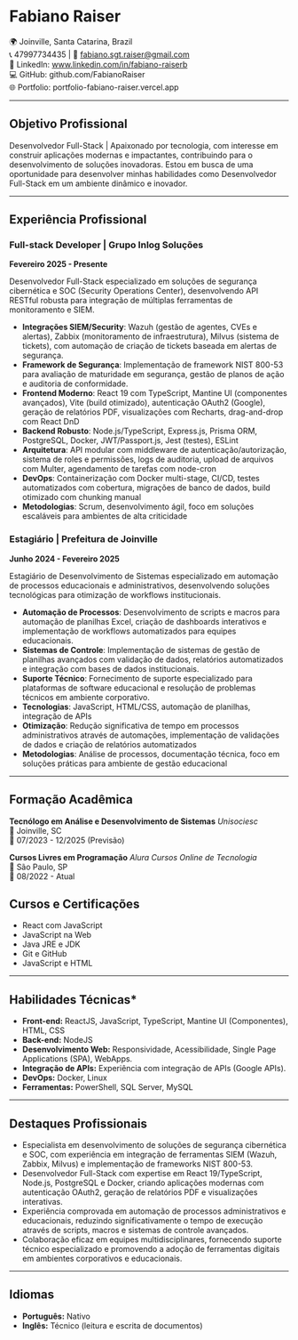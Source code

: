 # Fabiano Raiser

🌍 Joinville, Santa Catarina, Brazil </br>
📞 47997734435 | 📧 fabiano.sgt.raiser@gmail.com</br>
🔗 LinkedIn: www.linkedin.com/in/fabiano-raiserb</br>
💻 GitHub: github.com/FabianoRaiser</br>
🌐 Portfolio: portfolio-fabiano-raiser.vercel.app</br>

---

## Objetivo Profissional

Desenvolvedor Full-Stack | Apaixonado por tecnologia, com interesse em construir aplicações modernas e impactantes, contribuindo para o desenvolvimento de soluções inovadoras.
Estou em busca de uma oportunidade para desenvolver minhas habilidades como Desenvolvedor Full-Stack em um ambiente dinâmico e inovador.


---

## Experiência Profissional

### Full-stack Developer | Grupo Inlog Soluções
**Fevereiro 2025 - Presente**

Desenvolvedor Full-Stack especializado em soluções de segurança cibernética e SOC (Security Operations Center), desenvolvendo API RESTful robusta para integração de múltiplas ferramentas de monitoramento e SIEM.
- **Integrações SIEM/Security**: Wazuh (gestão de agentes, CVEs e alertas), Zabbix (monitoramento de infraestrutura), Milvus (sistema de tickets), com automação de criação de tickets baseada em alertas de segurança.
- **Framework de Segurança**: Implementação de framework NIST 800-53 para avaliação de maturidade em segurança, gestão de planos de ação e auditoria de conformidade.
- **Frontend Moderno**: React 19 com TypeScript, Mantine UI (componentes avançados), Vite (build otimizado), autenticação OAuth2 (Google), geração de relatórios PDF, visualizações com Recharts, drag-and-drop com React DnD
- **Backend Robusto**: Node.js/TypeScript, Express.js, Prisma ORM, PostgreSQL, Docker, JWT/Passport.js, Jest (testes), ESLint
- **Arquitetura**: API modular com middleware de autenticação/autorização, sistema de roles e permissões, logs de auditoria, upload de arquivos com Multer, agendamento de tarefas com node-cron
- **DevOps**: Containerização com Docker multi-stage, CI/CD, testes automatizados com cobertura, migrações de banco de dados, build otimizado com chunking manual
- **Metodologias**: Scrum, desenvolvimento ágil, foco em soluções escaláveis para ambientes de alta criticidade

### Estagiário | Prefeitura de Joinville
**Junho 2024 - Fevereiro 2025**

Estagiário de Desenvolvimento de Sistemas especializado em automação de processos educacionais e administrativos, desenvolvendo soluções tecnológicas para otimização de workflows institucionais.
- **Automação de Processos**: Desenvolvimento de scripts e macros para automação de planilhas Excel, criação de dashboards interativos e implementação de workflows automatizados para equipes educacionais.
- **Sistemas de Controle**: Implementação de sistemas de gestão de planilhas avançados com validação de dados, relatórios automatizados e integração com bases de dados institucionais.
- **Suporte Técnico**: Fornecimento de suporte especializado para plataformas de software educacional e resolução de problemas técnicos em ambiente corporativo.
- **Tecnologias**: JavaScript, HTML/CSS, automação de planilhas, integração de APIs
- **Otimização**: Redução significativa de tempo em processos administrativos através de automações, implementação de validações de dados e criação de relatórios automatizados
- **Metodologias**: Análise de processos, documentação técnica, foco em soluções práticas para ambiente de gestão educacional

---

## Formação Acadêmica

**Tecnólogo em Análise e Desenvolvimento de Sistemas** 
*Unisociesc*  
📍 Joinville, SC  
📅 07/2023 - 12/2025 (Previsão)  

**Cursos Livres em Programação**
*Alura Cursos Online de Tecnologia*  
📍 São Paulo, SP  
📅 08/2022 - Atual 

## Cursos e Certificações
- React com JavaScript
- JavaScript na Web
- Java JRE e JDK
- Git e GitHub
- JavaScript e HTML

---

## Habilidades Técnicas*
- **Front-end:** ReactJS, JavaScript, TypeScript, Mantine UI (Componentes), HTML, CSS
- **Back-end:** NodeJS
- **Desenvolvimento Web:** Responsividade, Acessibilidade, Single Page Applications (SPA), WebApps.
- **Integração de APIs:** Experiência com integração de APIs (Google APIs).
- **DevOps:** Docker, Linux
- **Ferramentas:** PowerShell, SQL Server, MySQL

---

## Destaques Profissionais
- Especialista em desenvolvimento de soluções de segurança cibernética e SOC, com experiência em integração de ferramentas SIEM (Wazuh, Zabbix, Milvus) e implementação de frameworks NIST 800-53.
- Desenvolvedor Full-Stack com expertise em React 19/TypeScript, Node.js, PostgreSQL e Docker, criando aplicações modernas com autenticação OAuth2, geração de relatórios PDF e visualizações interativas.
- Experiência comprovada em automação de processos administrativos e educacionais, reduzindo significativamente o tempo de execução através de scripts, macros e sistemas de controle avançados.
- Colaboração eficaz em equipes multidisciplinares, fornecendo suporte técnico especializado e promovendo a adoção de ferramentas digitais em ambientes corporativos e educacionais.

---

## Idiomas
- **Português:** Nativo
- **Inglês:** Técnico (leitura e escrita de documentos)  